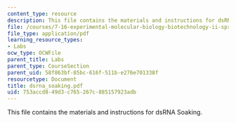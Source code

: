 ```yaml
---
content_type: resource
description: This file contains the materials and instructions for dsRNA Soaking.
file: /courses/7-16-experimental-molecular-biology-biotechnology-ii-spring-2005/753accd849d3c765267c885157923adb_dsrna_soaking.pdf
file_type: application/pdf
learning_resource_types:
- Labs
ocw_type: OCWFile
parent_title: Labs
parent_type: CourseSection
parent_uid: 58f863bf-85bc-616f-511b-e276e701338f
resourcetype: Document
title: dsrna_soaking.pdf
uid: 753accd8-49d3-c765-267c-885157923adb
---
```

This file contains the materials and instructions for dsRNA Soaking.

